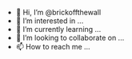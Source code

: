 - 👋 Hi, I’m @brickoffthewall
- 👀 I’m interested in ...
- 🌱 I’m currently learning ...
- 💞️ I’m looking to collaborate on ...
- 📫 How to reach me ...

<!---
brickoffthewall/brickoffthewall is a ✨ special ✨ repository because its `README.md` (this file) appears on your GitHub profile.
You can click the Preview link to take a look at your changes.
--->
